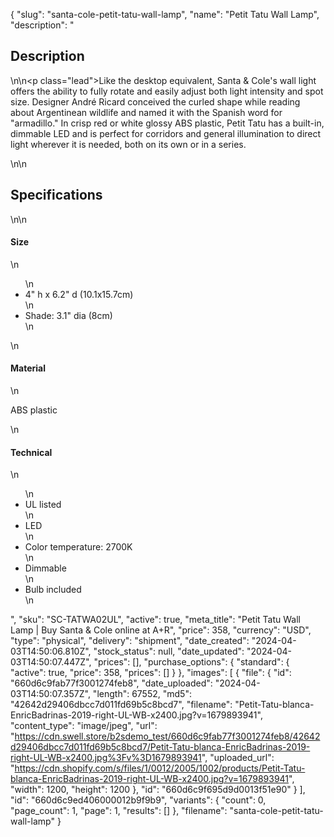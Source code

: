 {
  "slug": "santa-cole-petit-tatu-wall-lamp",
  "name": "Petit Tatu Wall Lamp",
  "description": "<h2>Description</h2>\n<!-- split -->\n<p class=\"lead\">Like the desktop equivalent, Santa &amp; Cole's wall light offers the ability to fully rotate and easily adjust both light intensity and spot size. Designer André Ricard conceived the curled shape while reading about Argentinean wildlife and named it with the Spanish word for \"armadillo.\" In crisp red or white glossy ABS plastic, Petit Tatu has a built-in, dimmable LED and is perfect for corridors and general illumination to direct light wherever it is needed, both on its own or in a series.</p>\n<!-- split -->\n<h2>Specifications</h2>\n<!-- split -->\n<h4>Size</h4>\n<ul>\n<li>4\" h x 6.2\" d (10.1x15.7cm)</li>\n<li>Shade: 3.1\" dia (8cm)</li>\n</ul>\n<h4>Material</h4>\n<p>ABS plastic</p>\n<h4>Technical</h4>\n<ul>\n<li>UL listed</li>\n<li>LED</li>\n<li>Color temperature: 2700K</li>\n<li>Dimmable</li>\n<li>Bulb included</li>\n</ul>",
  "sku": "SC-TATWA02UL",
  "active": true,
  "meta_title": "Petit Tatu Wall Lamp | Buy Santa & Cole online at A+R",
  "price": 358,
  "currency": "USD",
  "type": "physical",
  "delivery": "shipment",
  "date_created": "2024-04-03T14:50:06.810Z",
  "stock_status": null,
  "date_updated": "2024-04-03T14:50:07.447Z",
  "prices": [],
  "purchase_options": {
    "standard": {
      "active": true,
      "price": 358,
      "prices": []
    }
  },
  "images": [
    {
      "file": {
        "id": "660d6c9fab77f3001274feb8",
        "date_uploaded": "2024-04-03T14:50:07.357Z",
        "length": 67552,
        "md5": "42642d29406dbcc7d011fd69b5c8bcd7",
        "filename": "Petit-Tatu-blanca-EnricBadrinas-2019-right-UL-WB-x2400.jpg?v=1679893941",
        "content_type": "image/jpeg",
        "url": "https://cdn.swell.store/b2sdemo_test/660d6c9fab77f3001274feb8/42642d29406dbcc7d011fd69b5c8bcd7/Petit-Tatu-blanca-EnricBadrinas-2019-right-UL-WB-x2400.jpg%3Fv%3D1679893941",
        "uploaded_url": "https://cdn.shopify.com/s/files/1/0012/2005/1002/products/Petit-Tatu-blanca-EnricBadrinas-2019-right-UL-WB-x2400.jpg?v=1679893941",
        "width": 1200,
        "height": 1200
      },
      "id": "660d6c9f695d9d0013f51e90"
    }
  ],
  "id": "660d6c9ed406000012b9f9b9",
  "variants": {
    "count": 0,
    "page_count": 1,
    "page": 1,
    "results": []
  },
  "filename": "santa-cole-petit-tatu-wall-lamp"
}